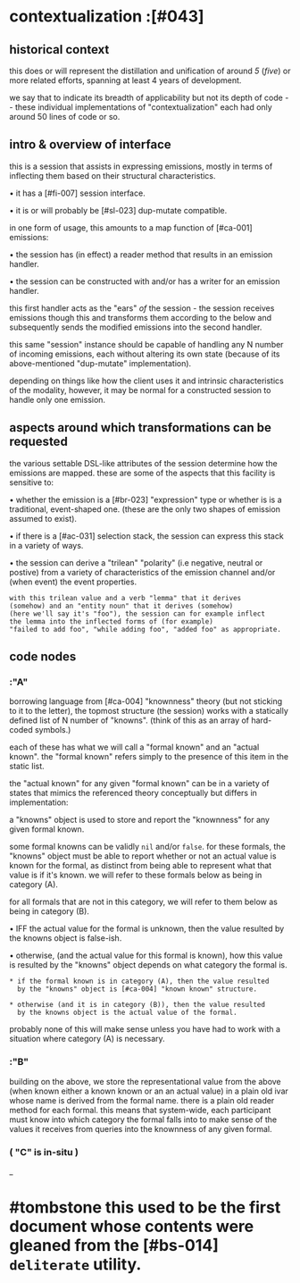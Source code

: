 # contextualization :[#043]

## historical context

this does or will represent the distillation and unification of
around *5* (*five*) or more related efforts, spanning at least 4
years of development.

we say that to indicate its breadth of applicability but not its
depth of code -- these individual implementations of
"contextualization" each had only around 50 lines of code or so.





## intro & overview of interface

this is a session that assists in expressing emissions, mostly in terms
of inflecting them based on their structural characteristics.

  • it has a [#fi-007] session interface.

  • it is or will probably be [#sl-023] dup-mutate compatible.

in one form of usage, this amounts to a map function of [#ca-001]
emissions:

  • the session has (in effect) a reader method that results in
    an emission handler.

  • the session can be constructed with and/or has a writer for
    an emission handler.

this first handler acts as the "ears" *of* the session - the session
receives emissions though this and transforms them according to the
below and subsequently sends the modified emissions into the second
handler.

this same "session" instance should be capable of handling any N
number of incoming emissions, each without altering its own state
(because of its above-mentioned "dup-mutate" implementation).

depending on things like how the client uses it and intrinsic
characteristics of the modality, however, it may be normal for a
constructed session to handle only one emission.




## aspects around which transformations can be requested

the various settable DSL-like attributes of the session determine
how the emissions are mapped. these are some of the aspects that
this facility is sensitive to:

  • whether the emission is a [#br-023] "expression" type or
    whether is is a traditional, event-shaped one. (these are the
    only two shapes of emission assumed to exist).

  • if there is a [#ac-031] selection stack, the session can
    express this stack in a variety of ways.

  • the session can derive a "trilean" "polarity" (i.e negative,
    neutral or postive) from a variety of characteristics of the
    emission channel and/or (when event) the event properties.

    with this trilean value and a verb "lemma" that it derives
    (somehow) and an "entity noun" that it derives (somehow)
    (here we'll say it's "foo"), the session can for example inflect
    the lemma into the inflected forms of (for example)
    "failed to add foo", "while adding foo", "added foo" as appropriate.



## code nodes

### :"A"

borrowing language from [#ca-004] "knownness" theory (but not sticking
to it to the letter), the topmost structure (the session) works with
a statically defined list of N number of "knowns". (think of this as
an array of hard-coded symbols.)

each of these has what we will call a "formal known" and an "actual known".
the "formal known" refers simply to the presence of this item in the
static list.

the "actual known" for any given "formal known" can be in a variety of
states that mimics the referenced theory conceptually but differs
in implementation:

a "knowns" object is used to store and report the "knownness" for any given
formal known.

some formal knowns can be validly `nil` and/or `false`. for these formals,
the "knowns" object must be able to report whether or not an actual
value is known for the formal, as distinct from being able to represent
what that value is if it's known. we will refer to these formals below
as being in category (A).

for all formals that are not in this category, we will refer to them
below as being in category (B).

  • IFF the actual value for the formal is unknown, then the value
    resulted by the knowns object is false-ish.

  • otherwise, (and the actual value for this formal is known), how this
    value is resulted by the "knowns" object depends on what category
    the formal is.

    * if the formal known is in category (A), then the value resulted
      by the "knowns" object is [#ca-004] "known known" structure.

    * otherwise (and it is in category (B)), then the value resulted
      by the knowns object is the actual value of the formal.

probably none of this will make sense unless you have had to work with a
situation where category (A) is necessary.




### :"B"

building on the above, we store the representational value from the above
(when known either a known known or an an actual value) in a plain old
ivar whose name is derived from the formal name. there is a plain old
reader method for each formal. this means that system-wide, each
participant must know into which category the formal falls into to make
sense of the values it receives from queries into the knownness of any
given formal.





### ( "C" is in-situ )
_

# #tombstone this used to be the first document whose contents were gleaned from the [#bs-014] `deliterate` utility.
